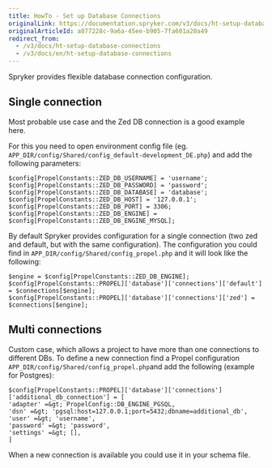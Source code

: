 ```yaml
---
title: HowTo - Set up Database Connections
originalLink: https://documentation.spryker.com/v3/docs/ht-setup-database-connections
originalArticleId: a077228c-9a6a-45ee-b905-7fa601a20a49
redirect_from:
  - /v3/docs/ht-setup-database-connections
  - /v3/docs/en/ht-setup-database-connections
---
```


Spryker provides flexible database connection configuration.
		
## Single connection
Most probable use case and the Zed DB connection is a good example here.

For this you need to open environment config file (eg. `APP_DIR/config/Shared/config_default-development_DE.php`) and add the following parameters:
		
```
$config[PropelConstants::ZED_DB_USERNAME] = 'username';
$config[PropelConstants::ZED_DB_PASSWORD] = 'password';
$config[PropelConstants::ZED_DB_DATABASE] = 'database';
$config[PropelConstants::ZED_DB_HOST] = '127.0.0.1';
$config[PropelConstants::ZED_DB_PORT] = 3306;
$config[PropelConstants::ZED_DB_ENGINE] = $config[PropelConstants::ZED_DB_ENGINE_MYSQL];
```

By default Spryker provides configuration for a single connection (two zed and default, but with the same configuration). The configuration you could find in `APP_DIR/config/Shared/config_propel.php` and it will look like the following:
		
```
$engine = $config[PropelConstants::ZED_DB_ENGINE];
$config[PropelConstants::PROPEL]['database']['connections']['default'] = $connections[$engine];
$config[PropelConstants::PROPEL]['database']['connections']['zed'] = $connections[$engine];
```
## Multi connections
Custom case, which allows a project to have more than one connections to different DBs. To define a new connection find a Propel configuration `APP_DIR/config/Shared/config_propel.php`and add the following (example for Postgres):

```
$config[PropelConstants::PROPEL]['database']['connections']['additional_db_connection'] = [
'adapter' =&gt; PropelConfig::DB_ENGINE_PGSQL,
'dsn' =&gt; 'pgsql:host=127.0.0.1;port=5432;dbname=additional_db',
'user' =&gt; 'username',
'password' =&gt; 'password',
'settings' =&gt; [],
]
```
When a new connection is available you could use it in your schema file.

